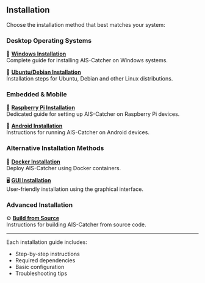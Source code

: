 ## Installation

Choose the installation method that best matches your system:

### Desktop Operating Systems

📱 [**Windows Installation**](windows.md)  
Complete guide for installing AIS-Catcher on Windows systems.

🐧 [**Ubuntu/Debian Installation**](ubuntu-debian.md)  
Installation steps for Ubuntu, Debian and other Linux distributions.

### Embedded & Mobile

🍓 [**Raspberry Pi Installation**](raspberry-pi.md)  
Dedicated guide for setting up AIS-Catcher on Raspberry Pi devices.

📱 [**Android Installation**](android.md)  
Instructions for running AIS-Catcher on Android devices.

### Alternative Installation Methods

🐳 [**Docker Installation**](docker.md)  
Deploy AIS-Catcher using Docker containers.

🖥️ [**GUI Installation**](gui-installation.md)  
User-friendly installation using the graphical interface.

### Advanced Installation

⚙️ [**Build from Source**](build-source.md)  
Instructions for building AIS-Catcher from source code.

---

Each installation guide includes:
- Step-by-step instructions
- Required dependencies
- Basic configuration
- Troubleshooting tips